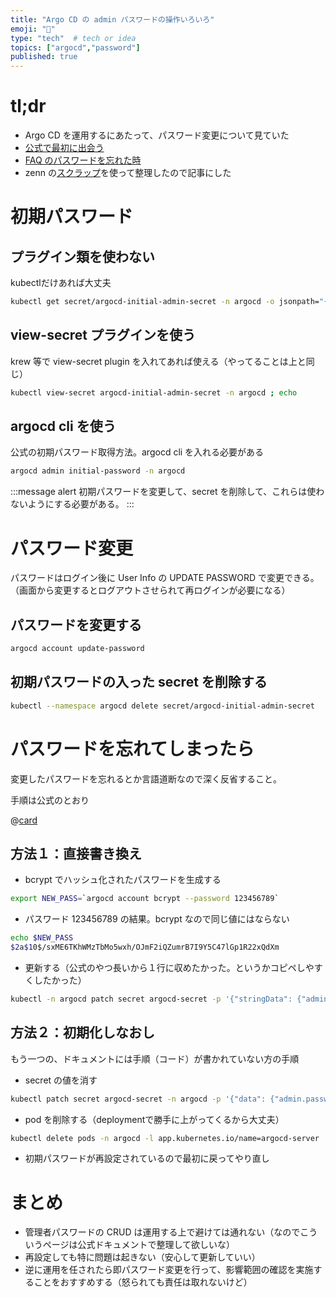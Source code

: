 ```yaml
---
title: "Argo CD の admin パスワードの操作いろいろ"
emoji: "🐙"
type: "tech"  # tech or idea
topics: ["argocd","password"]
published: true
---
```


# tl;dr

- Argo CD を運用するにあたって、パスワード変更について見ていた
- [公式で最初に出会う](https://argo-cd.readthedocs.io/en/stable/getting_started/#4-login-using-the-cli)
- [FAQ のパスワードを忘れた時](https://argo-cd.readthedocs.io/en/stable/faq/#i-forgot-the-admin-password-how-do-i-reset-it)
- zenn の[スクラップ](https://zenn.dev/raki/scraps/2dd81eef60f445)を使って整理したので記事にした

# 初期パスワード

## プラグイン類を使わない

kubectlだけあれば大丈夫

```bash
kubectl get secret/argocd-initial-admin-secret -n argocd -o jsonpath="{.data.password}" | base64 -d; echo
```

## view-secret プラグインを使う

krew 等で view-secret plugin を入れてあれば使える（やってることは上と同じ）

```bash
kubectl view-secret argocd-initial-admin-secret -n argocd ; echo
```

## argocd cli を使う

公式の初期パスワード取得方法。argocd cli を入れる必要がある

```bash
argocd admin initial-password -n argocd
```

:::message alert
初期パスワードを変更して、secret を削除して、これらは使わないようにする必要がある。
:::

# パスワード変更

パスワードはログイン後に User Info の UPDATE PASSWORD で変更できる。
（画面から変更するとログアウトさせられて再ログインが必要になる）

## パスワードを変更する

```bash
argocd account update-password
```

## 初期パスワードの入った secret を削除する

```bash
kubectl --namespace argocd delete secret/argocd-initial-admin-secret
```

# パスワードを忘れてしまったら

変更したパスワードを忘れるとか言語道断なので深く反省すること。

手順は公式のとおり

@[card](https://argo-cd.readthedocs.io/en/stable/faq/#i-forgot-the-admin-password-how-do-i-reset-it)

## 方法１：直接書き換え

- bcrypt でハッシュ化されたパスワードを生成する

```bash
export NEW_PASS=`argocd account bcrypt --password 123456789`
```

- パスワード 123456789 の結果。bcrypt なので同じ値にはならない

```bash
echo $NEW_PASS
$2a$10$/sxME6TKhWMzTbMo5wxh/OJmF2iQZumrB7I9Y5C47lGp1R22xQdXm
```

- 更新する（公式のやつ長いから１行に収めたかった。というかコピペしやすくしたかった）

```bash
kubectl -n argocd patch secret argocd-secret -p '{"stringData": {"admin.password": "'$(echo $NEW_PASS)'", "admin.passwordMtime": "'$(date +%FT%T%Z)'" }}'
```

## 方法２：初期化しなおし

もう一つの、ドキュメントには手順（コード）が書かれていない方の手順

- secret の値を消す

```bash
kubectl patch secret argocd-secret -n argocd -p '{"data": {"admin.password": null, "admin.passwordMtime": null}}'
```

- pod を削除する（deploymentで勝手に上がってくるから大丈夫）

```bash
kubectl delete pods -n argocd -l app.kubernetes.io/name=argocd-server
```

- 初期パスワードが再設定されているので最初に戻ってやり直し

# まとめ

- 管理者パスワードの CRUD は運用する上で避けては通れない（なのでこういうページは公式ドキュメントで整理して欲しいな）
- 再設定しても特に問題は起きない（安心して更新していい）
- 逆に運用を任されたら即パスワード変更を行って、影響範囲の確認を実施することをおすすめする（怒られても責任は取れないけど）
